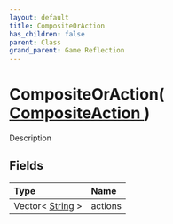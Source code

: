 ```yaml
---
layout: default
title: CompositeOrAction
has_children: false
parent: Class
grand_parent: Game Reflection
---
```

# CompositeOrAction( [ CompositeAction ](/docs/game-reflection/classes/composite_action) )
Description 

## Fields

| Type | Name |
|:-------------|:--------------|
| Vector< [String](/docs/game-reflection/components/string) > | actions |

